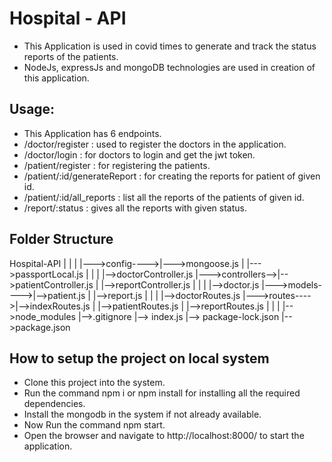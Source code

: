 # Hospital - API
* This Application is used in covid times to generate and track the status reports of the patients.
* NodeJs, expressJs and mongoDB technologies are used in creation of this application.
## Usage:
* This Application has 6 endpoints.
* /doctor/register : used to register the doctors in the application.
* /doctor/login : for doctors to login and get the jwt token.
* /patient/register : for registering the patients.
* /patient/:id/generateReport : for creating the reports for patient of given id.
* /patient/:id/all_reports : list all the reports of the patients of given id.
* /report/:status : gives all the reports with given status.
## Folder Structure

Hospital-API
    |
    |
    |
    |--->config---->|--->mongoose.js
    |               |--->passportLocal.js
    |
    |
    |                  |-->doctorController.js
    |--->controllers-->|-->patientController.js
    |                  |-->reportController.js
    |
    |
    |               |-->doctor.js
    |--->models---->|-->patient.js
    |               |-->report.js
    |
    |
    |               |-->doctorRoutes.js
    |--->routes---->|-->indexRoutes.js
    |               |-->patientRoutes.js
    |               |-->reportRoutes.js
    |
    |
    |
    |-->node_modules
    |-->.gitignore
    |--> index.js
    |--> package-lock.json
    |-->package.json

## How to setup the project on local system
* Clone this project into the system.
* Run the command npm i or npm install for installing all the required dependencies.
* Install the mongodb in the system if not already available.
* Now Run the command npm start.
* Open the browser and navigate to http://localhost:8000/ to start the application.